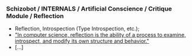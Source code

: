 ### Schizobot / INTERNALS / Artificial Conscience / Critique Module / Reflection
* Reflection, Introspection (Type Introspection, etc.);
* ["In computer science, reflection is the ability of a process to examine, introspect, and modify its own structure and behavior."](https://en.wikipedia.org/wiki/Reflection_(computer_programming))
* [...]
